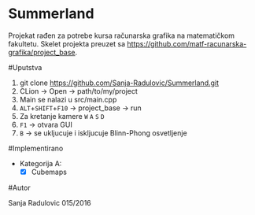 # Summerland

Projekat rađen za potrebe kursa računarska grafika na matematičkom fakultetu.
Skelet projekta preuzet sa
https://github.com/matf-racunarska-grafika/project_base.

#Uputstva

1. git clone https://github.com/Sanja-Radulovic/Summerland.git
2. CLion -> Open -> path/to/my/project
3. Main se nalazi u src/main.cpp
4. `ALT`+`SHIFT`+`F10` -> project_base -> run
5. Za kretanje kamere `W` `A` `S` `D`
6. `F1` -> otvara  GUI
7. `B` -> se ukljucuje i iskljucuje Blinn-Phong osvetljenje


#Implementirano

- Kategorija A:
    - [x] Cubemaps

#Autor 

Sanja Radulovic 015/2016